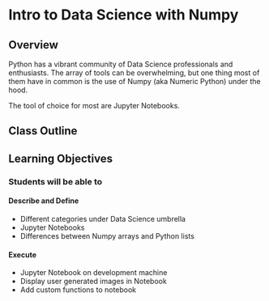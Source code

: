 # Intro to Data Science with Numpy

## Overview

Python has a vibrant community of Data Science professionals and enthusiasts. The array of tools can be overwhelming, but one thing most of them have in common is the use of Numpy (aka Numeric Python) under the hood.

The tool of choice for most are Jupyter Notebooks.

## Class Outline

<!-- To be completed by Instructor -->

## Learning Objectives

### Students will be able to

#### Describe and Define

- Different categories under Data Science umbrella
- Jupyter Notebooks
- Differences between Numpy arrays and Python lists

#### Execute

- Jupyter Notebook on development machine
- Display user generated images in Notebook
- Add custom functions to notebook
